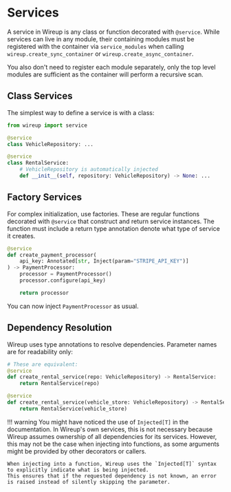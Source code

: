 # Services

A service in Wireup is any class or function decorated with `@service`. 
While services can live in any module, their containing modules must be registered with the container via `service_modules` when calling `wireup.create_sync_container` or `wireup.create_async_container`.

You also don't need to register each module separately, only the top level modules are sufficient
as the container will perform a recursive scan.

## Class Services

The simplest way to define a service is with a class:

```python
from wireup import service

@service
class VehicleRepository: ...

@service
class RentalService:
    # VehicleRepository is automatically injected
    def __init__(self, repository: VehicleRepository) -> None: ...
```

## Factory Services

For complex initialization, use factories. These are regular functions
decorated with `@service` that construct and return service instances. The function must include a return
type annotation denote what type of service it creates.

```python
@service
def create_payment_processor(
    api_key: Annotated[str, Inject(param="STRIPE_API_KEY")]
) -> PaymentProcessor:
    processor = PaymentProcessor()
    processor.configure(api_key)

    return processor
```

You can now inject `PaymentProcessor` as usual.

## Dependency Resolution

Wireup uses type annotations to resolve dependencies. Parameter names are for readability only:

```python
# These are equivalent:
@service
def create_rental_service(repo: VehicleRepository) -> RentalService:
    return RentalService(repo)

@service
def create_rental_service(vehicle_store: VehicleRepository) -> RentalService:
    return RentalService(vehicle_store)
```


!!! warning
    You might have noticed the use of `Injected[T]` in the documentation.
    In Wireup's own services, this is not necessary because Wireup assumes ownership of all dependencies for its services.
    However, this may not be the case when injecting into functions, as some arguments might be provided by other decorators or callers.

    When injecting into a function, Wireup uses the `Injected[T]` syntax to explicitly indicate what is being injected.
    This ensures that if the requested dependency is not known, an error is raised instead of silently skipping the parameter.
